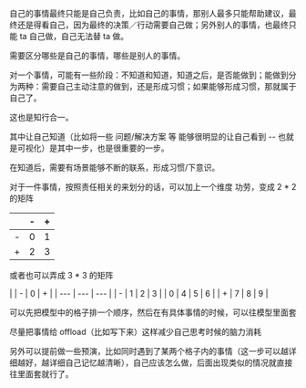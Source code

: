 自己的事情最终只能是自己负责，比如自己的事情，那别人最多只能帮助建议，最终还是得看自己，因为最终的决策／行动需要自己做；另外别人的事情，也最终只能 ta 自己做，自己无法替 ta 做。

需要区分哪些是自己的事情，哪些是别人的事情。


对一个事情，可能有一些阶段：不知道和知道，知道之后，是否能做到；能做到分为两种：需要自己主动注意的做到，还是形成习惯；如果能够形成习惯，那就属于自己了。

这也是知行合一。

其中让自己知道（比如将一些 问题/解决方案 等 能够很明显的让自己看到 -- 也就是可视化）是其中一步，也是很重要的一步。

在知道后，需要有场景能够不断的联系，形成习惯/下意识。



对于一件事情，按照责任相关的来划分的话，可以加上一个维度 功劳，变成 2 * 2 的矩阵

|  | - | +
| --- | --- | --- |
| -   |  0   |  1 |
| +   | 2   | 3|

或者也可以弄成 3 * 3 的矩阵

|  | - | 0 | + |
| --- | --- | --- |
| -  | 1 | 2 | 3 |
| 0 | 4 | 5 | 6 |
| + | 7 | 8 | 9 |

可以先把模型中的格子排一个顺序，然后在有具体事情的时候，可以往模型里面套



尽量把事情给 offload（比如写下来）这样减少自己思考时候的脑力消耗


另外可以提前做一些预演，比如同时遇到了某两个格子内的事情（这一步可以越详细越好，越详细自己记忆越清晰），自己应该怎么做，后面出现类似的情况就直接往里面套就行了。



